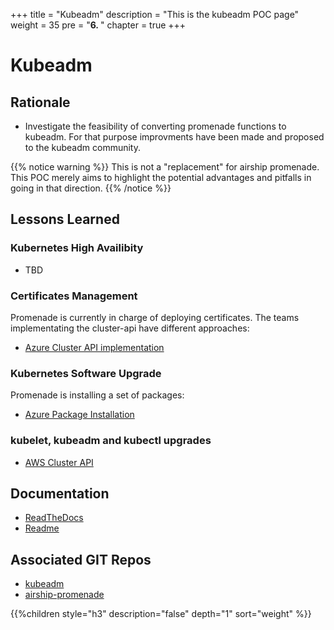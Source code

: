 +++
title = "Kubeadm"
description = "This is the kubeadm POC page"
weight = 35 
pre = "<b>6. </b>"
chapter = true
+++

# Kubeadm

## Rationale

- Investigate the feasibility of converting promenade functions to kubeadm.
  For that purpose improvments have been made and proposed to the kubeadm community.

{{% notice warning %}}
This is not a "replacement" for airship promenade. This POC merely aims to highlight the potential advantages and pitfalls in going in that direction.
{{% /notice %}}


## Lessons Learned

### Kubernetes High Availibity

- TBD

### Certificates Management

Promenade is currently in charge of deploying certificates. The teams implementating the cluster-api have different approaches:

- [Azure Cluster API implementation](https://github.com/kubernetes-sigs/cluster-api-provider-azure/blob/master/pkg/cloud/azure/services/config/startupscript.go#L70)

### Kubernetes Software Upgrade

Promenade is installing a set of packages:

- [Azure Package Installation](https://github.com/kubernetes-sigs/cluster-api-provider-azure/blob/master/pkg/cloud/azure/services/config/controlplane.go#L117)

### kubelet, kubeadm and kubectl upgrades

- [AWS Cluster API](https://github.com/kubernetes-sigs/cluster-api-provider-aws/blob/master/pkg/cloud/aws/services/ec2/instances.go#L201)

## Documentation

- [ReadTheDocs](https://airshipit.readthedocs.io/projects/promenade/en/latest/)
- [Readme](https://github.com/keleustes/kubeadm/blob/master/README.md)

## Associated GIT Repos

- [kubeadm](https://github.com/keleustes/kubeadm)
- [airship-promenade](https://github.com/airshipit/promenade)

<!--more-->

{{%children style="h3" description="false" depth="1" sort="weight" %}}
